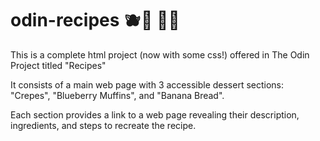 # odin-recipes 🫐🧁 🍌🍞
This is a complete html project (now with some css!) offered in The Odin Project titled "Recipes"

It consists of a main web page with 3 accessible dessert sections: "Crepes", "Blueberry Muffins", and "Banana Bread".

Each section provides a link to a web page revealing their description, ingredients, and steps to recreate the recipe.
